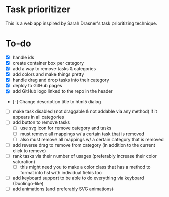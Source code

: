 # Task prioritizer

This is a web app inspired by Sarah Drasner's task prioritizing technique.

# To-do

- [x] handle ids
- [x] create container box per category
- [x] add a way to remove tasks & categories
- [x] add colors and make things pretty
- [x] handle drag and drop tasks into their category
- [x] deploy to GitHub pages
- [x] add GitHub logo linked to the repo in the header
- [-] Change description title to html5 dialog
- [ ] make task disabled (not draggable & not addable via any method) if it appears in all categories
- [ ] add button to remove tasks
  - [ ] use svg icon for remove category and tasks
  - [ ] must remove all mappings w/ a certain task that is removed
  - [ ] also must remove all mappings w/ a certain category that is removed
- [ ] add reverse drag to remove from category (in addition to the current click to remove)
- [ ] rank tasks via their number of usages (preferably increase their color saturation)
  - [ ] this might need you to make a color class that has a method to format into hsl with individual fields too
- [ ] add keyboard support to be able to do everything via keyboard (Duolingo-like)
- [ ] add animations (and preferably SVG animations)

